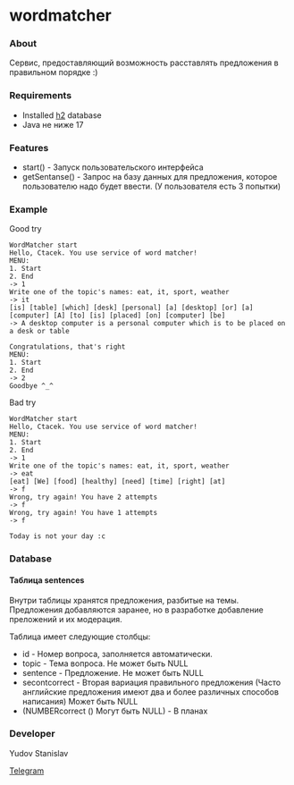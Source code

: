 # wordmatcher

### About

Сервис, предоставляющий возможность расставлять предложения в правильном порядке :)

### Requirements

- Installed [h2](https://www.h2database.com/html/main.html) database
- Java не ниже 17

### Features

- start() - Запуск пользовательского интерфейса
- getSentanse() - Запрос на базу данных для предложения, которое пользователю надо будет ввести. (У пользователя есть 3 попытки)

### Example
Good try
```
WordMatcher start
Hello, Ctacek. You use service of word matcher!
MENU:
1. Start
2. End
-> 1
Write one of the topic's names: eat, it, sport, weather
-> it
[is] [table] [which] [desk] [personal] [a] [desktop] [or] [a] [computer] [A] [to] [is] [placed] [on] [computer] [be] 
-> A desktop computer is a personal computer which is to be placed on a desk or table

Congratulations, that's right
MENU:
1. Start
2. End
-> 2
Goodbye ^_^
```
Bad try
```
WordMatcher start
Hello, Ctacek. You use service of word matcher!
MENU:
1. Start
2. End
-> 1
Write one of the topic's names: eat, it, sport, weather
-> eat
[eat] [We] [food] [healthy] [need] [time] [right] [at]
-> f
Wrong, try again! You have 2 attempts
-> f
Wrong, try again! You have 1 attempts
-> f

Today is not your day :c
```

### Database

#### Таблица sentences

Внутри таблицы хранятся предложения, разбитые на темы. Предложения добавляются заранее, но в разработке
добавление преложений и их модерация.

Таблица имеет следующие столбцы:
- id - Номер вопроса, заполняется автоматически.
- topic - Тема вопроса. Не может быть NULL
- sentence - Предложение. Не может быть NULL
- secontcorrect - Вторая вариация правильного предложения 
(Часто английские предложения имеют два и более различных способов написания) Может быть NULL
- (NUMBERcorrect () Могут быть NULL) - В планах


### Developer

Yudov Stanislav

[Telegram](https://t.me/CTACE4EK)
